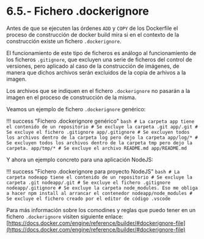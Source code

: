 # 6.5.- Fichero .dockerignore

Antes de que se ejecuten las órdenes `ADD` y `COPY` de los Dockerfile el proceso de construcción de docker build mira si en el contexto de la construcción existe un fichero `.dockerignore`. 

El funcionamiento de este tipo de ficheros es análogo al funcionamiento de los ficheros `.gitignore`, que excluyen una serie de ficheros del control de versiones, pero aplicado al caso de la construcción de imágenes, de manera que dichos archivos serán excluidos de la copia de arhivos a la imagen.

Los archivos que se indiquen en el fichero `.dockerignore` no pasarán a la imagen en el proceso de construcción de la misma. 

Veamos un ejemplo de fichero `.dockerignore` genérico:

!!! success "Fichero .dockerignore genérico"
    ```bash
    # La carpeta app tiene el contenido de un repositorio
    # Se excluye la carpeta .git
    app/.git
    # Se excluye el fichero .gitignore
    app/.gitignore
    # Se excluyen todos los archivos dentro de la carpeta log pero dejo la carpeta
    app/log/*
    # Se excluyen todos los archivos dentro de la carpeta tmp pero dejo la carpeta.
    app/tmp/*
    # Se excluye el archivo README.md
    app/README.md
    ```

Y ahora un ejemplo concreto para una aplicación NodeJS:


!!! success "Fichero .dockerignore para proyecto NodeJS"
    ```bash
    # La carpeta nodeapp tiene el contenido de un repositorio
    # Se excluye la carpeta .git
    nodeapp/.git
    # Se excluye el fichero .gitignore
    nodeapp/.gitignore
    # Se excluye la carpeta node_modules. Eso me obliga a hacer npm install al arrancar el contenedor
    nodeapp/node_modules
    # Se excluye el fichero creado por el editor de código
    .vscode
    ```

Para más información sobre los comodines y reglas que puedo tener en un fichero `.dockerignore` visiten siguiente enlace: [https://docs.docker.com/engine/reference/builder/#dockerignore-file](https://docs.docker.com/engine/reference/builder/#dockerignore-file)